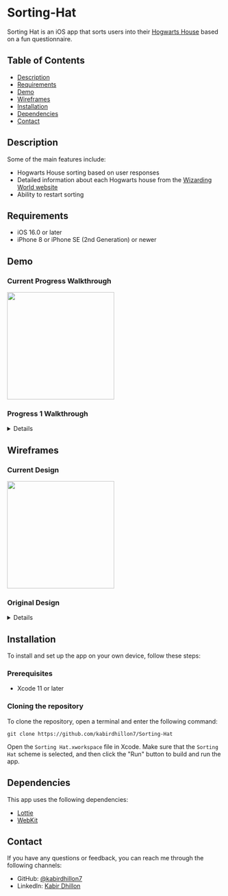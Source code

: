 # Sorting-Hat
Sorting Hat is an iOS app that sorts users into their [Hogwarts House](https://www.wizardingworld.com/news/discover-your-hogwarts-house-on-wizarding-world) based on a fun questionnaire.

## Table of Contents

- [Description](#description)
- [Requirements](#requirements)
- [Demo](#demo)
- [Wireframes](#wireframes)
- [Installation](#installation)
- [Dependencies](#dependencies)
- [Contact](#contact)

## Description

Some of the main features include:

- Hogwarts House sorting based on user responses
- Detailed information about each Hogwarts house from the [Wizarding World website](https://www.wizardingworld.com)
- Ability to restart sorting

## Requirements

- iOS 16.0 or later
- iPhone 8 or iPhone SE (2nd Generation) or newer

## Demo
### Current Progress Walkthrough

<img src="https://user-images.githubusercontent.com/74223402/222862489-40946195-a4e7-49cb-bfd0-7e9d14bddd55.gif" width=250><br>

### Progress 1 Walkthrough
<details>
  <img src="https://user-images.githubusercontent.com/74223402/221764498-7b814598-744c-40f9-97c2-9934816a7cc6.gif" width=250><br>
</details>

## Wireframes
### Current Design
<img src="https://user-images.githubusercontent.com/74223402/221772070-6150510b-5ed8-4465-bcd6-0909045b827e.png" width=250><br>

### Original Design
<details>
  <img src="https://user-images.githubusercontent.com/74223402/221772353-ec4b560b-6521-4b7c-8369-6b0f34f449b3.png" width=250><br>
</details>

## Installation

To install and set up the app on your own device, follow these steps:

### Prerequisites
- Xcode 11 or later

### Cloning the repository

To clone the repository, open a terminal and enter the following command:
```
git clone https://github.com/kabirdhillon7/Sorting-Hat
```

Open the `Sorting Hat.xworkspace` file in Xcode. Make sure that the `Sorting Hat` scheme is selected, and then click the "Run" button to build and run the app.

## Dependencies

This app uses the following dependencies:

- [Lottie](https://github.com/airbnb/lottie-ios)
- [WebKit](https://developer.apple.com/documentation/webkit)

## Contact

If you have any questions or feedback, you can reach me through the following channels:

- GitHub: [@kabirdhillon7](https://github.com/kabirdhillon7)
- LinkedIn: [Kabir Dhillon](https://www.linkedin.com/in/kabirdhillon/)
